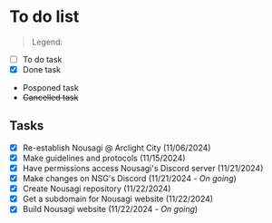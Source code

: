 # To do list

  > Legend:

  - [ ] To do task
  - [x] Done task
  - Posponed task
  - ~~Cancelled task~~ 

## Tasks

  - [x] Re-establish Nousagi @ Arclight City (11/06/2024)
  - [x] Make guidelines and protocols (11/15/2024)
  - [x] Have permissions access Nousagi's Discord server (11/21/2024)
  - [x] Make changes on NSG's Discord (11/21/2024 - *On going*)
  - [x] Create Nousagi repository (11/22/2024)
  - [x] Get a subdomain for Nousagi website (11/22/2024)
  - [x] Build Nousagi website (11/22/2024 - *On going*)
